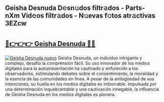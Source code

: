 ## Geisha Desnuda D𝚎sn𝚞dos filtr𝚊dos - Parts-nXm Vid𝚎os filtr𝚊dos - N𝚞evas f𝚘tos atr𝚊ctivas 3EZcw

# <h2><a href="http://mb0hlmj.tromn.icu/?c=Geisha+Desnuda">🔗👉👉👉 Geisha Desnuda 🔗🔗</a></h2>

[![Geisha Desnuda nuevo](https://i.imgur.com/pEAQMta.gif)](http://mb0hlmj.tromn.icu/?c=Geisha+Desnuda)
Geisha Desnuda, un individuo intrigante y complejo, desafía la comprensión fácil. Su uso innovador de los medios digitales para la autopresentación ha cautivado y enfurecido a los observadores, estimulando debates sobre el consentimiento, la moralidad y la esencia de las comunidades en línea. A pesar de la ambigüedad de sus intenciones, su huella en los medios digitales es imborrable. Impulsada por una determinación inquebrantable y una cautivación innegable, la influencia de Geisha Desnuda en los medios digitales es pionera.
